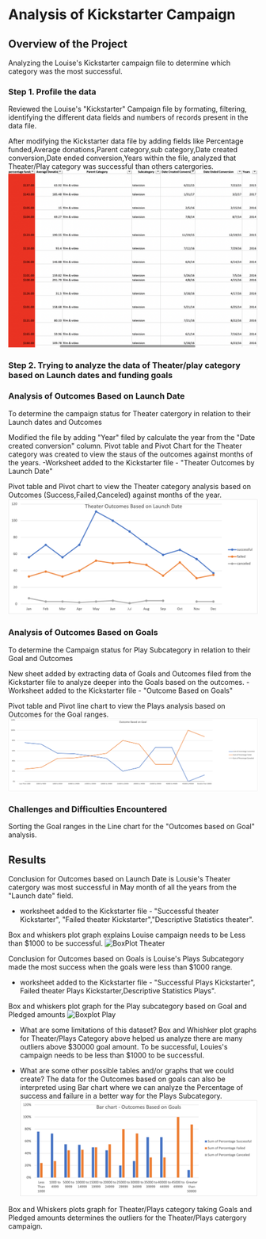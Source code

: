 
# Analysis of Kickstarter Campaign

## Overview of the Project 
Analyzing the Louise's Kickstarter campaign file to determine which category was the most successful. 

### Step 1. Profile the data
 Reviewed the Louise's "Kickstarter" Campaign file by formating, filtering, identifying the different data fields and numbers of records present in the data file.

After modifying the Kickstarter data file by adding fields like Percentage funded,Average donations,Parent category,sub category,Date created conversion,Date ended conversion,Years within the file, analyzed that Theater/Play category was successful than others catergories.
![main](Resources/Kickstarter.png)

### Step 2. Trying to analyze the data of Theater/play category based on Launch dates and funding goals

### Analysis of Outcomes Based on Launch Date
  
To determine the campaign status for Theater catergory in relation to their Launch dates and Outcomes

Modified the file by adding "Year" filed by calculate the year from the "Date created conversion" column.
Pivot table and Pivot Chart for the Theater category was created to view the staus of the outcomes against months of the years.
-Worksheet added to the Kickstarter file  -  "Theater Outcomes by Launch Date"

Pivot table and Pivot chart to view the Theater category analysis based on Outcomes (Success,Failed,Canceled) against months of the year.
![main](Resources/Theater_Outcomes_vs_Launch.png)


### Analysis of Outcomes Based on Goals

To determine the Campaign status for Play Subcategory in relation to their Goal and Outcomes

New sheet added by extracting data of Goals and Outcomes filed from the Kickstarter file to analyze deeper into the Goals based on the outcomes.
-Worksheet added to the Kickstarter file  - "Outcome Based on Goals"

Pivot table and Pivot line chart to view the Plays analysis based on Outcomes for the Goal ranges. 
![main](Resources/Outcomes_vs_Goals.png)


### Challenges and Difficulties Encountered
Sorting the Goal ranges in the Line chart for the  "Outcomes based on Goal" analysis. 

## Results

Conclusion for Outcomes based on Launch Date is  Lousie's Theater catergory was most successful in May month of all the years from the "Launch date" field.
- worksheet added to the Kickstarter file -  "Successful theater Kickstarter", "Failed theater Kickstarter","Descriptive Statistics theater". 

Box and whiskers plot graph explains Louise campaign needs to be  Less than $1000 to be successful.
![BoxPlot Theater](https://user-images.githubusercontent.com/93801581/147512509-2cf4412c-df88-4623-85c8-d9bc7402e153.png)



Conclusion for Outcomes based on Goals is Louise's Plays Subcategory made the most success when the goals were less than $1000 range.
- worksheet added to the Kickstarter file -  "Successful Plays Kickstarter", Failed theater Plays Kickstarter,Descriptive Statistics Plays". 

Box and whiskers plot graph for the Play subcategory based on Goal and Pledged amounts
![Boxplot Play](https://user-images.githubusercontent.com/93801581/147512527-bad42651-8460-402e-b5a9-9061bba71a88.png)



- What are some limitations of this dataset?
Box and Whishker plot graphs for Theater/Plays Category above helped us analyze there are many outliers above $30000 goal amount. To be successful, Louies's campaign needs to be less than $1000 to be successful. 

- What are some other possible tables and/or graphs that we could create? 
The data for the Outcomes based on goals can also be interpreted using Bar chart where we can analyze the Percentage of success and failure in a better way for the Plays Subcategory. 
![main](Resources/OutcomesBasedOnGoals.png)
 
 Box and Whiskers plots graph for Theater/Plays category taking Goals and Pledged amounts determines the outliers for the Theater/Plays catergory campaign.
